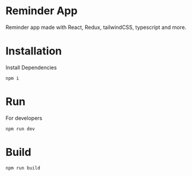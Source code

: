 # Reminder App

Reminder app made with React, Redux, tailwindCSS, typescript and more.

# Installation
Install Dependencies 
```
npm i 
```
# Run
For developers
```
npm run dev
```

# Build 
```
npm run build
```
